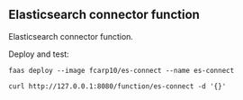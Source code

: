 
## Elasticsearch connector function

Elasticsearch connector function. 

Deploy and test:

```shell
faas deploy --image fcarp10/es-connect --name es-connect

curl http://127.0.0.1:8080/function/es-connect -d '{}'
```


